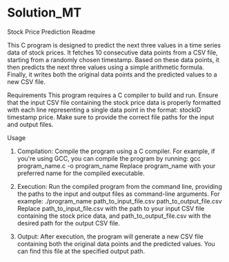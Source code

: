 # Solution_MT
Stock Price Prediction Readme

This C program is designed to predict the next three values in a time series data of stock prices. It fetches 10 consecutive data points from a CSV file, starting from a randomly chosen timestamp. Based on these data points, it then predicts the next three values using a simple arithmetic formula. Finally, it writes both the original data points and the predicted values to a new CSV file.

Requirements
This program requires a C compiler to build and run.
Ensure that the input CSV file containing the stock price data is properly formatted with each line representing a single data point in the format: stockID timestamp price.
Make sure to provide the correct file paths for the input and output files.

Usage
1.	Compilation: Compile the program using a C compiler. For example, if you're using GCC, you can compile the program by running:
gcc program_name.c -o program_name
              Replace program_name with your preferred name for the compiled executable.

2.	Execution: Run the compiled program from the command line, providing the paths to the input and output files as command-line arguments. For example:
             ./program_name path_to_input_file.csv path_to_output_file.csv
Replace path_to_input_file.csv with the path to your input CSV file containing the stock price data, and path_to_output_file.csv with the desired path for the output CSV file.

3.	Output: After execution, the program will generate a new CSV file containing both the original data points and the predicted values. You can find this file at the specified output path.
